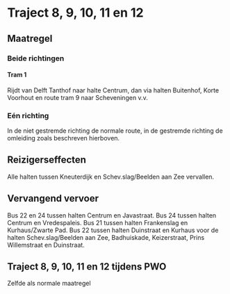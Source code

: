 # Traject 8, 9, 10, 11 en 12 
## Maatregel
### Beide richtingen

#### Tram 1
Rijdt van Delft Tanthof naar halte Centrum, dan via halten Buitenhof, Korte Voorhout en route tram 9 naar Scheveningen v.v.

### Eén richting
In de niet gestremde richting de normale route, in de gestremde richting de omleiding zoals beschreven hierboven.

## Reizigerseffecten
Alle halten tussen Kneuterdijk en Schev.slag/Beelden aan Zee vervallen.

## Vervangend vervoer
Bus 22 en 24 tussen halten Centrum en Javastraat.
Bus 24 tussen halten Centrum en Vredespaleis.
Bus 21 tussen halten Frankenslag en Kurhaus/Zwarte Pad.
Bus 22 tussen halten Duinstraat en Kurhaus voor de halten Schev.slag/Beelden aan Zee, Badhuiskade, Keizerstraat, Prins Willemstraat en Duinstraat.

## Traject 8, 9, 10, 11 en 12 tijdens PWO
Zelfde als normale maatregel
